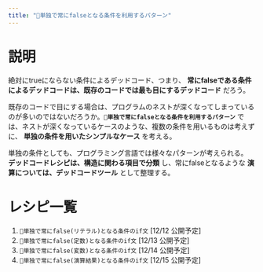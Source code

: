 ```yaml
---
title: "🔖単独で常にfalseとなる条件を利用するパターン"
---
```


# 説明

絶対にtrueにならない条件によるデッドコード、つまり、 **常にfalseである条件によるデッドコードは、既存のコードでは最も目にするデッドコード** だろう。

既存のコードで目にする場合は、プログラムのネストが深くなってしまっているのが多いのではないだろうか。**`🔖単独で常にfalseとなる条件を利用するパターン`** では、ネストが深くなっているケースのような、複数の条件を用いるものは考えずに、 **単独の条件を用いたシンプルなケース** を考える。

単独の条件としても、プログラミング言語では様々なパターンが考えられる。　**デッドコードレシピは、構造に関わる項目で分類** し、常にfalseとなるような **演算については、デッドコードツール** として整理する。

# レシピ一覧

1. `🧪単独で常にfalse(リテラル)となる条件のif文` [12/12 公開予定]
1. `🧪単独で常にfalse(定数)となる条件のif文` [12/13 公開予定]
1. `🧪単独で常にfalse(変数)となる条件のif文` [12/14 公開予定]
1. `🧪単独で常にfalse(演算結果)となる条件のif文` [12/15 公開予定]
